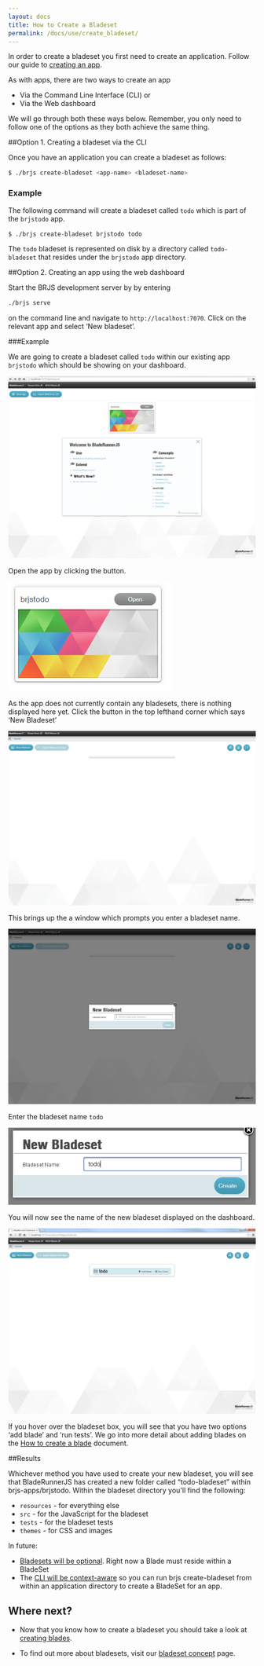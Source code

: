 ```yaml
---
layout: docs
title: How to Create a Bladeset
permalink: /docs/use/create_bladeset/
---
```


In order to create a bladeset you first need to create an application. Follow our guide to [creating an app](/docs/use/create_app).

As with apps, there are two ways to create an app

- Via the Command Line Interface (CLI) or
- Via the Web dashboard

We will go through both these ways below. Remember, you only need to follow one of the options as they both achieve the same thing.

##Option 1. Creating a bladeset via the CLI

Once you have an application you can create a bladeset as follows:

```bash
$ ./brjs create-bladeset <app-name> <bladeset-name>
```

### Example

The following command will create a bladeset called `todo` which is part of the `brjstodo` app.

```bash
$ ./brjs create-bladeset brjstodo todo
```

The `todo` bladeset is represented on disk by a directory called `todo-bladeset` that resides under the `brjstodo` app directory.

##Option 2. Creating an app using the web dashboard

Start the BRJS development server by by entering

```bash
./brjs serve
```
on the command line and navigate to `http://localhost:7070`. Click on the relevant app and select ‘New bladeset’.

###Example

We are going to create a bladeset called `todo` within our existing app `brjstodo` which should be showing on your dashboard.

![](/docs/use/img/create-bladeset-brjstodo-app.png)

Open the app by clicking the button.

![](/docs/use/img/create-bladeset-brjstodo-icon.png)

As the app does not currently contain any bladesets, there is nothing displayed here yet.
Click the button in the top lefthand corner which says ‘New Bladeset’

![](/docs/use/img/create-bladeset-empty.png)

This brings up the a window which prompts you enter a bladeset name.

![](/docs/use/img/create-bladeset-new.png)

Enter the bladeset name `todo`

![](/docs/use/img/create-bladeset-new-icon.png)

You will now see the name of the new bladeset displayed on the dashboard.

![](/docs/use/img/create-bladeset-new-todo.png)



If you hover over the bladeset box, you will see that you have two options ‘add blade’ and ‘run tests’. We go into more detail about adding blades on the [How to create a blade](/docs/use/create_blade/) document.

##Results

Whichever method you have used to create your new bladeset, you will see that BladeRunnerJS has created a new folder called “todo-bladeset” within brjs-apps/brjstodo. Within the bladeset directory you'll find the following:

* `resources` - for everything else
* `src` - for the JavaScript for the bladeset
* `tests` - for the bladeset tests
* `themes` - for CSS and images

<div class="alert alert-info">
<p>
In future:
</p>

<ul>
  <li><a href="https://github.com/BladeRunnerJS/brjs/issues/2">Bladesets will be optional</a>. Right now a Blade must reside within a BladeSet</li>
  <li>The <a href="https://github.com/BladeRunnerJS/brjs/issues/1">CLI will be context-aware</a> so you can run brjs create-bladeset from within an application directory to create a BladeSet for an app.</li>
</ul>

</div>

## Where next?

- Now that you know how to create a bladeset you should take a look at [creating blades](/docs/use/create_blade/).

- To find out more about bladesets, visit our [bladeset concept](/docs/concepts/blades/) page.
